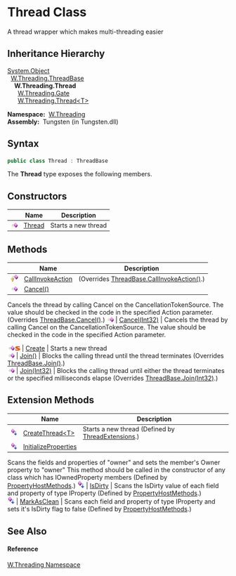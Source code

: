 Thread Class
============
  A thread wrapper which makes multi-threading easier


Inheritance Hierarchy
---------------------
[System.Object][1]  
  [W.Threading.ThreadBase][2]  
    **W.Threading.Thread**  
      [W.Threading.Gate][3]  
      [W.Threading.Thread&lt;T>][4]  

  **Namespace:**  [W.Threading][5]  
  **Assembly:**  Tungsten (in Tungsten.dll)

Syntax
------

```csharp
public class Thread : ThreadBase
```

The **Thread** type exposes the following members.


Constructors
------------

                 | Name        | Description         
---------------- | ----------- | ------------------- 
![Public method] | [Thread][6] | Starts a new thread 


Methods
-------

                                 | Name                  | Description                                                                                                                                                                            
-------------------------------- | --------------------- | -------------------------------------------------------------------------------------------------------------------------------------------------------------------------------------- 
![Protected method]              | [CallInvokeAction][7] | (Overrides [ThreadBase.CallInvokeAction()][8].)                                                                                                                                        
![Public method]                 | [Cancel()][9]         | 
Cancels the thread by calling Cancel on the CancellationTokenSource. The value should be checked in the code in the specified Action parameter.
 (Overrides [ThreadBase.Cancel()][10].) 
![Public method]                 | [Cancel(Int32)][11]   | 
Cancels the thread by calling Cancel on the CancellationTokenSource. The value should be checked in the code in the specified Action parameter.
                                    
![Public method]![Static member] | [Create][12]          | Starts a new thread                                                                                                                                                                    
![Public method]                 | [Join()][13]          | Blocks the calling thread until the thread terminates (Overrides [ThreadBase.Join()][14].)                                                                                             
![Public method]                 | [Join(Int32)][15]     | Blocks the calling thread until either the thread terminates or the specified milliseconds elapse (Overrides [ThreadBase.Join(Int32)][16].)                                            


Extension Methods
-----------------

                           | Name                       | Description                                                                                                                                                                                                                      
-------------------------- | -------------------------- | -------------------------------------------------------------------------------------------------------------------------------------------------------------------------------------------------------------------------------- 
![Public Extension Method] | [CreateThread&lt;T>][17]   | Starts a new thread (Defined by [ThreadExtensions][18].)                                                                                                                                                                         
![Public Extension Method] | [InitializeProperties][19] | 
Scans the fields and properties of "owner" and sets the member's Owner property to "owner" This method should be called in the constructor of any class which has IOwnedProperty members
 (Defined by [PropertyHostMethods][20].) 
![Public Extension Method] | [IsDirty][21]              | 
Scans the IsDirty value of each field and property of type IProperty
 (Defined by [PropertyHostMethods][20].)                                                                                                                 
![Public Extension Method] | [MarkAsClean][22]          | 
Scans each field and property of type IProperty and sets it's IsDirty flag to false
 (Defined by [PropertyHostMethods][20].)                                                                                                  


See Also
--------

#### Reference
[W.Threading Namespace][5]  

[1]: http://msdn.microsoft.com/en-us/library/e5kfa45b
[2]: ../ThreadBase/README.md
[3]: ../Gate/README.md
[4]: ../Thread_1/README.md
[5]: ../README.md
[6]: _ctor.md
[7]: CallInvokeAction.md
[8]: ../ThreadBase/CallInvokeAction.md
[9]: Cancel.md
[10]: ../ThreadBase/Cancel.md
[11]: Cancel_1.md
[12]: Create.md
[13]: Join.md
[14]: ../ThreadBase/Join.md
[15]: Join_1.md
[16]: ../ThreadBase/Join_1.md
[17]: ../ThreadExtensions/CreateThread__1.md
[18]: ../ThreadExtensions/README.md
[19]: ../../W/PropertyHostMethods/InitializeProperties.md
[20]: ../../W/PropertyHostMethods/README.md
[21]: ../../W/PropertyHostMethods/IsDirty.md
[22]: ../../W/PropertyHostMethods/MarkAsClean.md
[23]: ../../_icons/Help.png
[Public method]: ../../_icons/pubmethod.gif "Public method"
[Protected method]: ../../_icons/protmethod.gif "Protected method"
[Static member]: ../../_icons/static.gif "Static member"
[Public Extension Method]: ../../_icons/pubextension.gif "Public Extension Method"